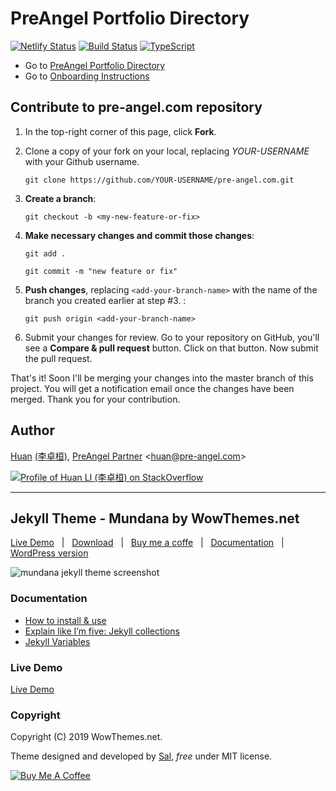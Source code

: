 # PreAngel Portfolio Directory

[![Netlify Status](https://api.netlify.com/api/v1/badges/304021fd-62e4-4ffb-beb8-48d0a6138f64/deploy-status)](https://app.netlify.com/sites/pre-angel/deploys)
[![Build Status](https://travis-ci.com/PreAngel/pre-angel.com.svg?branch=master)](https://travis-ci.com/PreAngel/pre-angel.com)
[![TypeScript](https://img.shields.io/badge/%3C%2F%3E-TypeScript-blue.svg)](https://www.typescriptlang.org/)

- Go to [PreAngel Portfolio Directory](https://www.pre-angel.com/portfolios/)
- Go to [Onboarding Instructions](https://docs.google.com/presentation/d/1ZZnfK75alSBlYF4Zs22X0KCLwYiYR_7apXFv6a9LV3E/edit?usp=sharing)

## Contribute to pre-angel.com repository

1. In the top-right corner of this page, click **Fork**.

2. Clone a copy of your fork on your local, replacing *YOUR-USERNAME* with your Github username.

   `git clone https://github.com/YOUR-USERNAME/pre-angel.com.git`

3. **Create a branch**:

   `git checkout -b <my-new-feature-or-fix>`

4. **Make necessary changes and commit those changes**:

   `git add .`

   `git commit -m "new feature or fix"`

5. **Push changes**, replacing `<add-your-branch-name>` with the name of the branch you created earlier at step #3. :

   `git push origin <add-your-branch-name>`

6. Submit your changes for review. Go to your repository on GitHub, you'll see a **Compare & pull request** button. Click on that button. Now submit the pull request.

That's it! Soon I'll be merging your changes into the master branch of this project. You will get a notification email once the changes have been merged. Thank you for your contribution.

## Author

[Huan](https://github.com/huan) [(李卓桓)](https://pre-angel.com/peoples/huan-li/), [PreAngel Partner](https://pre-angel.com) \<huan@pre-angel.com\>

[![Profile of Huan LI (李卓桓) on StackOverflow](https://stackexchange.com/users/flair/265499.png)](https://stackexchange.com/users/265499)

-----

## Jekyll Theme - Mundana by WowThemes.net

[Live Demo](https://wowthemesnet.github.io/mundana-theme-jekyll/) &nbsp; | &nbsp;
[Download](https://github.com/wowthemesnet/mundana-theme-jekyll/archive/master.zip) &nbsp; | &nbsp;
[Buy me a coffe](https://www.wowthemes.net/donate/) &nbsp; | &nbsp; [Documentation](https://bootstrapstarter.com/bootstrap-templates/mundana-theme-jekyll/) &nbsp; | &nbsp;
[WordPress version](https://www.wowthemes.net/themes/mundana-wordpress/)

![mundana jekyll theme screenshot](https://wowthemesnet.github.io/mundana-theme-jekyll/assets/images/screenshot.jpg)

### Documentation

- [How to install & use](https://bootstrapstarter.com/bootstrap-templates/mundana-theme-jekyll/)
- [Explain like I’m five: Jekyll collections](https://ben.balter.com/2015/02/20/jekyll-collections/)
- [Jekyll Variables](https://jekyllrb.com/docs/variables/)

### Live Demo

[Live Demo](https://wowthemesnet.github.io/mundana-theme-jekyll/)

### Copyright

Copyright (C) 2019 WowThemes.net.

Theme designed and developed by [Sal](https://www.wowthemes.net), *free* under MIT license.

<a href="https://www.wowthemes.net/donate/" target="_blank"><img src="https://www.buymeacoffee.com/assets/img/custom_images/orange_img.png" alt="Buy Me A Coffee" style="height: auto !important;width: auto !important;" ></a>
